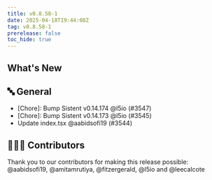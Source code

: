 ```yaml
---
title: v0.8.58-1
date: 2025-04-18T19:44:08Z
tag: v0.8.58-1
prerelease: false
toc_hide: true
---
```


## What's New
## 🔤 General
- [Chore]: Bump Sistent v0.14.174 @l5io (#3547)
- [Chore]: Bump Sistent v0.14.173 @l5io (#3545)
- Update index.tsx @aabidsofi19 (#3544)

## 👨🏽‍💻 Contributors

Thank you to our contributors for making this release possible:
@aabidsofi19, @amitamrutiya, @fitzergerald, @l5io and @leecalcote
